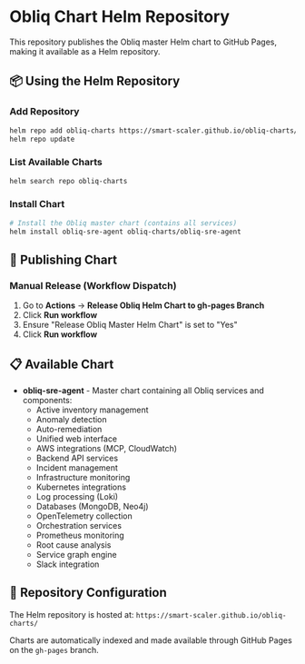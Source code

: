 # Obliq Chart Helm Repository

This repository publishes the Obliq master Helm chart to GitHub Pages, making it available as a Helm repository.

## 📦 Using the Helm Repository

### Add Repository
```bash
helm repo add obliq-charts https://smart-scaler.github.io/obliq-charts/
helm repo update
```

### List Available Charts
```bash
helm search repo obliq-charts
```

### Install Chart
```bash
# Install the Obliq master chart (contains all services)
helm install obliq-sre-agent obliq-charts/obliq-sre-agent
```

## 🚀 Publishing Chart

### Manual Release (Workflow Dispatch)
1. Go to **Actions** → **Release Obliq Helm Chart to gh-pages Branch**
2. Click **Run workflow**
3. Ensure "Release Obliq Master Helm Chart" is set to "Yes"
4. Click **Run workflow**

## 📋 Available Chart

- **obliq-sre-agent** - Master chart containing all Obliq services and components:
  - Active inventory management
  - Anomaly detection
  - Auto-remediation
  - Unified web interface
  - AWS integrations (MCP, CloudWatch)
  - Backend API services
  - Incident management
  - Infrastructure monitoring
  - Kubernetes integrations
  - Log processing (Loki)
  - Databases (MongoDB, Neo4j)
  - OpenTelemetry collection
  - Orchestration services
  - Prometheus monitoring
  - Root cause analysis
  - Service graph engine
  - Slack integration

## 🔧 Repository Configuration

The Helm repository is hosted at: `https://smart-scaler.github.io/obliq-charts/`

Charts are automatically indexed and made available through GitHub Pages on the `gh-pages` branch.
